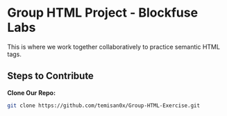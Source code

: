 # Group HTML Project - Blockfuse Labs

This is where we work together collaboratively to practice semantic HTML tags.

## Steps to Contribute

**Clone Our Repo:**
   ```bash
   git clone https://github.com/temisan0x/Group-HTML-Exercise.git
